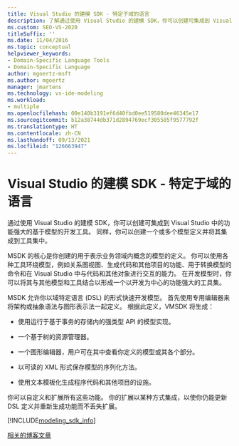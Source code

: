 ```yaml
---
title: Visual Studio 的建模 SDK - 特定于域的语言
description: 了解通过使用 Visual Studio 的建模 SDK，你可以创建可集成到 Visual Studio 中的功能强大的基于模型的开发工具。
ms.custom: SEO-VS-2020
titleSuffix: ''
ms.date: 11/04/2016
ms.topic: conceptual
helpviewer_keywords:
- Domain-Specific Language Tools
- Domain-Specific Language
author: mgoertz-msft
ms.author: mgoertz
manager: jmartens
ms.technology: vs-ide-modeling
ms.workload:
- multiple
ms.openlocfilehash: 00e140b3191ef6d40fbd0ee519580dee46345e17
ms.sourcegitcommit: b12a38744db371d2894769ecf305585f9577792f
ms.translationtype: HT
ms.contentlocale: zh-CN
ms.lasthandoff: 09/13/2021
ms.locfileid: "126663947"
---
```

# <a name="modeling-sdk-for-visual-studio---domain-specific-languages"></a>Visual Studio 的建模 SDK - 特定于域的语言

通过使用 Visual Studio 的建模 SDK，你可以创建可集成到 Visual Studio 中的功能强大的基于模型的开发工具。 同样，你可以创建一个或多个模型定义并将其集成到工具集中。

MSDK 的核心是你创建的用于表示业务领域内概念的模型的定义。 你可以使用各种工具环绕模型，例如关系图视图、生成代码和其他项目的功能、用于转换模型的命令和在 Visual Studio 中与代码和其他对象进行交互的能力。 在开发模型时，你可以将其与其他模型和工具结合以形成一个以开发为中心的功能强大的工具集。

MSDK 允许你以域特定语言 (DSL) 的形式快速开发模型。 首先使用专用编辑器来将架构或抽象语法与图形表示法一起定义。 根据此定义，VMSDK 将生成：

- 使用运行于基于事务的存储内的强类型 API 的模型实现。

- 一个基于树的资源管理器。

- 一个图形编辑器，用户可在其中查看你定义的模型或其各个部分。

- 以可读的 XML 形式保存模型的序列化方法。

- 使用文本模板化生成程序代码和其他项目的设施。

你可以自定义和扩展所有这些功能。 你的扩展以某种方式集成，以使你仍能更新 DSL 定义并重新生成功能而不丢失扩展。

[!INCLUDE[modeling_sdk_info](includes/modeling_sdk_info.md)]

[相关的博客文章](https://devblogs.microsoft.com/devops/the-visual-studio-modeling-sdk-is-now-available-with-visual-studio-2017/)
